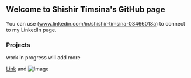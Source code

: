 ## Welcome to Shishir Timsina's GitHub page

You can use (www.linkedin.com/in/shishir-timsina-03466018a) to connect to my LinkedIn page.


### Projects

work in progress 
will add more 


[Link](url) and ![Image](src)
